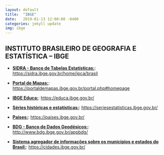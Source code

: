 ```yaml
---
layout: default
title:  "IBGE"
date:   2019-01-13 12:00:00 -0400
categories: jekyll update
img: ibge
---
```


## INSTITUTO BRASILEIRO DE GEOGRAFIA E ESTATÍSTICA – IBGE

-   **[SIDRA - Banco de Tabelas Estatísticas:](https://sidra.ibge.gov.br/home/ipca/brasil)**: https://sidra.ibge.gov.br/home/ipca/brasil

-   **[Portal de Mapas:](https://portaldemapas.ibge.gov.br/portal.php#homepage)**: https://portaldemapas.ibge.gov.br/portal.php#homepage

-   **[IBGE Educa:](https://educa.ibge.gov.br/)**: https://educa.ibge.gov.br/

-   **[Séries históricas e estatísticas:](https://seriesestatisticas.ibge.gov.br/)**: https://seriesestatisticas.ibge.gov.br/

-   **[Países:](https://paises.ibge.gov.br/)**: https://paises.ibge.gov.br/

-   **[BDG - Banco de Dados Geodésicos:](http://www.bdg.ibge.gov.br/appbdg/)**: http://www.bdg.ibge.gov.br/appbdg/

-   **[Sistema agregador de informações sobre os municípios e estados do Brasil:](https://cidades.ibge.gov.br/)**: https://cidades.ibge.gov.br/
